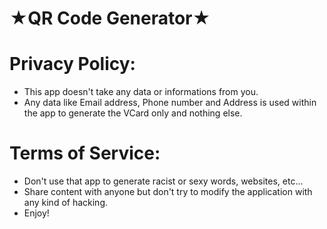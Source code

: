 # ★QR Code Generator★

# Privacy Policy:

- This app doesn't take any data or informations from you.
- Any data like Email address, Phone number and Address is used within the app to generate the VCard only and nothing else.

# Terms of Service:

- Don't use that app to generate racist or sexy words, websites, etc...
- Share content with anyone but don't try to modify the application with any kind of hacking.
- Enjoy!
